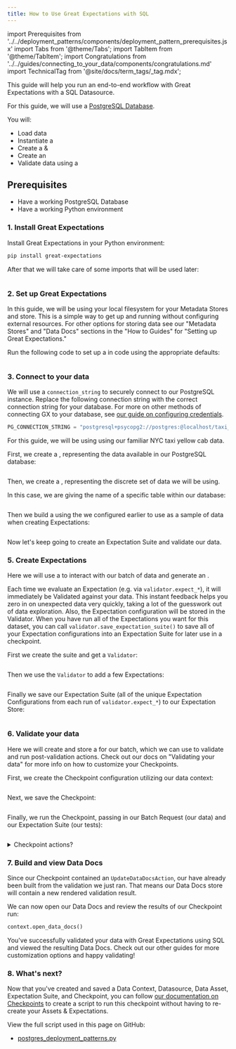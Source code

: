 ```yaml
---
title: How to Use Great Expectations with SQL
---
```


import Prerequisites from '../../deployment_patterns/components/deployment_pattern_prerequisites.jsx'
import Tabs from '@theme/Tabs';
import TabItem from '@theme/TabItem';
import Congratulations from '../../guides/connecting_to_your_data/components/congratulations.md'
import TechnicalTag from '@site/docs/term_tags/_tag.mdx';

This guide will help you run an end-to-end workflow with Great Expectations with a SQL Datasource. 

For this guide, we will use a [PostgreSQL Database](https://www.postgresql.org/).

You will:
  - Load data
  - Instantiate a <TechnicalTag tag="data_context" text="Data Context" />
  - Create a <TechnicalTag tag="datasource" text="Datasource" /> & <TechnicalTag tag="data_asset" text="Data Asset" />
  - Create an <TechnicalTag tag="expectation_suite" text="Expectation Suite" />
  - Validate data using a <TechnicalTag tag="checkpoint" text="Checkpoint" />

## Prerequisites

<Prerequisites>

- Have a working PostgreSQL Database
- Have a working Python environment

</Prerequisites>

### 1. Install Great Expectations

Install Great Expectations in your Python environment:
```bash
pip install great-expectations
```

After that we will take care of some imports that will be used later:

```python name="tests/integration/docusaurus/deployment_patterns/postgres_deployment_patterns.py imports"
```

### 2. Set up Great Expectations

In this guide, we will be using your local filesystem for your Metadata Stores and <TechnicalTag tag="data_docs" text="Data Docs"/> store. This is a simple way to get up and running without configuring external resources. For other options for storing data see our "Metadata Stores" and "Data Docs" sections in the "How to Guides" for "Setting up Great Expectations."

Run the following code to set up a <TechnicalTag tag="data_context" text="Data Context"/> in code using the appropriate defaults:

```python name="tests/integration/docusaurus/deployment_patterns/postgres_deployment_patterns.py set up context"
```

### 3. Connect to your data

We will use a `connection_string` to securely connect to our PostgreSQL instance. Replace the following connection string 
with the correct connection string for your database. For more on other methods of connecting GX to your database, see [our guide on configuring credentials](https://docs.greatexpectations.io/docs/guides/setup/configuring_data_contexts/how_to_configure_credentials/).

```python
PG_CONNECTION_STRING = "postgresql+psycopg2://postgres:@localhost/taxi_db"
```

For this guide, we will be using using our familiar NYC taxi yellow cab data.

First, we create a <TechnicalTag tag='datasource' text='Datasource' />, representing the data available in our PostgreSQL database:

```python name="tests/integration/docusaurus/deployment_patterns/postgres_deployment_patterns.py add_datasource"
```

Then, we create a <TechnicalTag tag="data_asset" text="Data Asset" />, representing the discrete set of data we will be using. 

In this case, we are giving the name of a specific table within our database:

```python name="tests/integration/docusaurus/deployment_patterns/postgres_deployment_patterns.py add_asset"
```

Then we build a <TechnicalTag tag="batch_request" text="Batch Request" /> using the <TechnicalTag tag="data_asset" text="Data Asset" /> we configured earlier to use as a sample of data when creating Expectations:
```python name="tests/integration/docusaurus/deployment_patterns/databricks_deployment_patterns_file_python_configs.py build batch request"
```

<Congratulations />

Now let's keep going to create an Expectation Suite and validate our data.

### 5. Create Expectations

Here we will use a <TechnicalTag tag="validator" text="Validator" /> to interact with our batch of data and generate an <TechnicalTag tag="expectation_suite" text="Expectation Suite" />.

Each time we evaluate an Expectation (e.g. via `validator.expect_*`), it will immediately be Validated against your data. This instant feedback helps you zero in on unexpected data very quickly, taking a lot of the guesswork out of data exploration. Also, the Expectation configuration will be stored in the Validator. When you have run all of the Expectations you want for this dataset, you can call `validator.save_expectation_suite()` to save all of your Expectation configurations into an Expectation Suite for later use in a checkpoint.

First we create the suite and get a `Validator`:
```python name="tests/integration/docusaurus/deployment_patterns/postgres_deployment_patterns.py get validator"
```

Then we use the `Validator` to add a few Expectations:
```python name="tests/integration/docusaurus/deployment_patterns/postgres_deployment_patterns.py add expectations"
```

Finally we save our Expectation Suite (all of the unique Expectation Configurations from each run of `validator.expect_*`) to our Expectation Store:
```python name="tests/integration/docusaurus/deployment_patterns/postgres_deployment_patterns.py save suite"
```

### 6. Validate your data

Here we will create and store a <TechnicalTag tag="checkpoint" text="Checkpoint"/> for our batch, which we can use to validate and run post-validation actions. Check out our docs on "Validating your data" for more info on how to customize your Checkpoints.

First, we create the Checkpoint configuration utilizing our data context:
```python name="tests/integration/docusaurus/deployment_patterns/postgres_deployment_patterns.py checkpoint config"
```

Next, we save the Checkpoint:
```python name="tests/integration/docusaurus/deployment_patterns/postgres_deployment_patterns.py add checkpoint config"
```

Finally, we run the Checkpoint, passing in our Batch Request (our data) and our Expectation Suite (our tests):
```python name="tests/integration/docusaurus/deployment_patterns/postgres_deployment_patterns.py run checkpoint"
```

<details>
<summary>Checkpoint actions?</summary>

  In our Checkpoint configuration, we've included two important actions: `store_validation_result` & `update_data_docs`.

  `store_validation_result` saves your validation results from this Checkpoint run, allowing these results to be persisted for further use.

  `update_data_docs` builds Data Docs files for the validations run in this Checkpoint.

  Check out [our docs on Validating your data](https://docs.greatexpectations.io/docs/guides/validation/validate_data_overview) for more info on how to customize your Checkpoints.

  Also, to see the full Checkpoint configuration, you can run: <code>print(my_checkpoint.get_substituted_config().to_yaml_str())</code>
</details>

### 7. Build and view Data Docs

Since our Checkpoint contained an `UpdateDataDocsAction`, our <TechnicalTag tag="data_docs" text="Data Docs" /> have already been built from the validation we just ran. That means our Data Docs store will contain a new rendered validation result.

We can now open our Data Docs and review the results of our Checkpoint run:

```python
context.open_data_docs()
```

You've successfully validated your data with Great Expectations using SQL and viewed the resulting Data Docs. Check out our other guides for more customization options and happy validating!

### 8. What's next?

Now that you've created and saved a Data Context, Datasource, Data Asset, Expectation Suite, and Checkpoint, you can follow [our documentation on Checkpoints](https://docs.greatexpectations.io/docs/guides/validation/how_to_validate_data_by_running_a_checkpoint) 
to create a script to run this checkpoint without having to re-create your Assets & Expectations.

View the full script used in this page on GitHub:

- [postgres_deployment_patterns.py](https://github.com/great-expectations/great_expectations/blob/develop/tests/integration/docusaurus/deployment_patterns/postgres_deployment_patterns.py)
